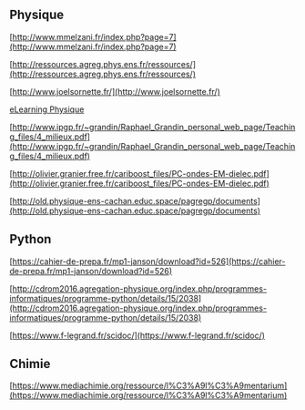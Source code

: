 ## Physique

[http://www.mmelzani.fr/index.php?page=7](http://www.mmelzani.fr/index.php?page=7)

[http://ressources.agreg.phys.ens.fr/ressources/](http://ressources.agreg.phys.ens.fr/ressources/)

[http://www.joelsornette.fr/](http://www.joelsornette.fr/)

[eLearning Physique](https://www.youtube.com/channel/UCZ6WKCGAmX5IiQXf-XKlnjA)

[http://www.ipgp.fr/~grandin/Raphael_Grandin_personal_web_page/Teaching_files/4_milieux.pdf](http://www.ipgp.fr/~grandin/Raphael_Grandin_personal_web_page/Teaching_files/4_milieux.pdf)

[http://olivier.granier.free.fr/cariboost_files/PC-ondes-EM-dielec.pdf](http://olivier.granier.free.fr/cariboost_files/PC-ondes-EM-dielec.pdf)

[http://old.physique-ens-cachan.educ.space/pagregp/documents](http://old.physique-ens-cachan.educ.space/pagregp/documents)

[]()

[]()

[]()

## Python

[https://cahier-de-prepa.fr/mp1-janson/download?id=526](https://cahier-de-prepa.fr/mp1-janson/download?id=526)

[http://cdrom2016.agregation-physique.org/index.php/programmes-informatiques/programme-python/details/15/2038](http://cdrom2016.agregation-physique.org/index.php/programmes-informatiques/programme-python/details/15/2038)

[https://www.f-legrand.fr/scidoc/](https://www.f-legrand.fr/scidoc/)


## Chimie


[https://www.mediachimie.org/ressource/l%C3%A9l%C3%A9mentarium](https://www.mediachimie.org/ressource/l%C3%A9l%C3%A9mentarium)
